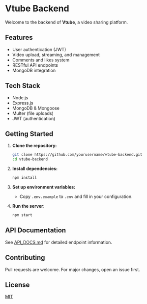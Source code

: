 # Vtube Backend

Welcome to the backend of **Vtube**, a video sharing platform.

## Features

- User authentication (JWT)
- Video upload, streaming, and management
- Comments and likes system
- RESTful API endpoints
- MongoDB integration

## Tech Stack

- Node.js
- Express.js
- MongoDB & Mongoose
- Multer (file uploads)
- JWT (authentication)

## Getting Started

1. **Clone the repository:**
    ```bash
    git clone https://github.com/yourusername/vtube-backend.git
    cd vtube-backend
    ```

2. **Install dependencies:**
    ```bash
    npm install
    ```

3. **Set up environment variables:**
    - Copy `.env.example` to `.env` and fill in your configuration.

4. **Run the server:**
    ```bash
    npm start
    ```

## API Documentation

See [API_DOCS.md](API_DOCS.md) for detailed endpoint information.

## Contributing

Pull requests are welcome. For major changes, open an issue first.

## License

[MIT](LICENSE)